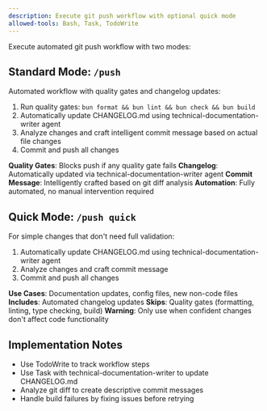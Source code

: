 ```yaml
---
description: Execute git push workflow with optional quick mode
allowed-tools: Bash, Task, TodoWrite
---
```


Execute automated git push workflow with two modes:

## Standard Mode: `/push`

Automated workflow with quality gates and changelog updates:

1. Run quality gates: `bun format && bun lint && bun check && bun build`
2. Automatically update CHANGELOG.md using technical-documentation-writer agent
3. Analyze changes and craft intelligent commit message based on actual file changes
4. Commit and push all changes

**Quality Gates**: Blocks push if any quality gate fails
**Changelog**: Automatically updated via technical-documentation-writer agent
**Commit Message**: Intelligently crafted based on git diff analysis
**Automation**: Fully automated, no manual intervention required

## Quick Mode: `/push quick`

For simple changes that don't need full validation:

1. Automatically update CHANGELOG.md using technical-documentation-writer agent
2. Analyze changes and craft commit message
3. Commit and push all changes

**Use Cases**: Documentation updates, config files, new non-code files
**Includes**: Automated changelog updates
**Skips**: Quality gates (formatting, linting, type checking, build)
**Warning**: Only use when confident changes don't affect code functionality

## Implementation Notes

- Use TodoWrite to track workflow steps
- Use Task with technical-documentation-writer to update CHANGELOG.md
- Analyze git diff to create descriptive commit messages
- Handle build failures by fixing issues before retrying
